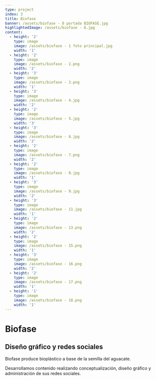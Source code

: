 ```yaml
---
type: project
index: 3
title: Biofase
banner: /assets/biofase - 0 portada BIOFASE.jpg
highlightedImage: /assets/biofase - 6.jpg
content:
  - height: '2'
    type: image
    image: /assets/biofase - 1 foto principal.jpg
    width: '1'
  - height: '2'
    type: image
    image: /assets/biofase - 2.png
    width: '2'
  - height: '3'
    type: image
    image: /assets/biofase - 3.png
    width: '1'
  - height: '3'
    type: image
    image: /assets/biofase - 4.jpg
    width: '2'
  - height: '2'
    type: image
    image: /assets/biofase - 5.jpg
    width: '3'
  - height: '3'
    type: image
    image: /assets/biofase - 6.jpg
    width: '2'
  - height: '2'
    type: image
    image: /assets/biofase - 7.png
    width: '2'
  - height: '2'
    type: image
    image: /assets/biofase - 8.jpg
    width: '1'
  - height: '3'
    type: image
    image: /assets/biofase - 9.jpg
    width: '2'
  - height: '3'
    type: image
    image: /assets/biofase - 11.jpg
    width: '1'
  - height: '2'
    type: image
    image: /assets/biofase - 13.png
    width: '2'
  - height: '2'
    type: image
    image: /assets/biofase - 15.png
    width: '1'
  - height: '3'
    type: image
    image: /assets/biofase - 16.png
    width: '2'
  - height: '2'
    type: image
    image: /assets/biofase - 17.png
    width: '1'
  - height: '1'
    type: image
    image: /assets/biofase - 18.png
    width: '1'
---
```

# Biofase

## Diseño gráfico y redes sociales

Biofase produce bioplástico a base de la semilla del aguacate.

Desarrollamos contenido realizando conceptualización, diseño gráfico y administración de sus redes sociales.

##
